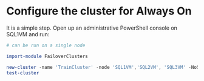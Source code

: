 # Configure the cluster for Always On

It is a simple step. Open up an administrative PowerShell console on SQL1VM and run:

```powershell
# can be run on a single node

import-module FailoverClusters

new-cluster -name 'TrainCluster' -node 'SQL1VM','SQL2VM', 'SQL3VM' -NoStorage -StaticAddress '10.2.0.10' -AdministrativeAccessPoint 'ActiveDirectoryAndDns' -force
test-cluster
```
